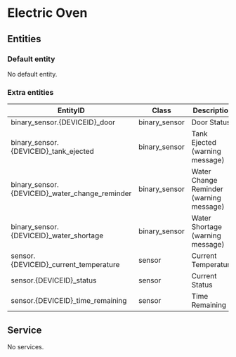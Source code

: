 # Electric Oven

## Entities

### Default entity

No default entity.

### Extra entities

| EntityID                                        | Class         | Description                              |
| ----------------------------------------------- | ------------- | ---------------------------------------- |
| binary_sensor.{DEVICEID}\_door                  | binary_sensor | Door Status                              |
| binary_sensor.{DEVICEID}\_tank_ejected          | binary_sensor | Tank Ejected (warning message)          |
| binary_sensor.{DEVICEID}\_water_change_reminder | binary_sensor | Water Change Reminder (warning message) |
| binary_sensor.{DEVICEID}\_water_shortage        | binary_sensor | Water Shortage (warning message)        |
| sensor.{DEVICEID}\_current_temperature          | sensor        | Current Temperature                       |
| sensor.{DEVICEID}\_status                       | sensor        | Current Status                           |
| sensor.{DEVICEID}\_time_remaining               | sensor        | Time Remaining                           |

## Service

No services.
